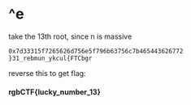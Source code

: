 # ^e

take the 13th root, since n is massive
```
0x7d33315f7265626d756e5f796b63756c7b465443626772
}31_rebmun_ykcul{FTCbgr
```
reverse this to get flag:

#### rgbCTF{lucky_number_13}
